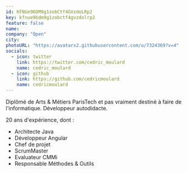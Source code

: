 ```yaml
---
id: KFNUe96DM9g1zobCtf4GVzdoLRp2
key: kfnue96dm9g1zobctf4gvzdolrp2
feature: false
name: 
company: "Open"
city: 
photoURL: "https://avatars2.githubusercontent.com/u/7324369?v=4"
socials:
  - icon: twitter
    link: https://twitter.com/cedric_moulard
    name: cedric_moulard
  - icon: github
    link: https://github.com/cedricmoulard
    name: cedricmoulard
---
```

Diplômé de Arts & Métiers ParisTech et pas vraiment destiné à faire de l'informatique. 
Développeur autodidacte. 

20 ans d'expérience, dont :
- Architecte Java
- Développeur Angular
- Chef de projet
- ScrumMaster
- Evaluateur CMMi
- Responsable Méthodes & Outils
